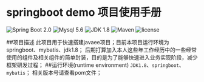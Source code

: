 # springboot demo 项目使用手册

![Spring Boot 2.0](https://img.shields.io/badge/Spring%20Boot-2.0-brightgreen.svg)
![Mysql 5.6](https://img.shields.io/badge/Mysql-5.6-blue.svg)
![JDK 1.8](https://img.shields.io/badge/JDK-1.8-brightgreen.svg)
![Maven](https://img.shields.io/badge/Maven-3.5.0-yellowgreen.svg)
![license](https://img.shields.io/badge/license-MPL--2.0-blue.svg)
 
##项目描述
此项目用于快速搭建javaee项目；目前本项目运行环境为springboot、mybatis、jdk1.8；
后期打算加入本人这些年工作经历中的一些经常使用的组件及相关组件的简单封装，目的是为了能够快速进入业务实现阶段，减少框架研发过程；
##运行环境(runtime environment) 
`JDK1.8`、`springboot`、`mybatis`；
相关版本号请查看pom文件；